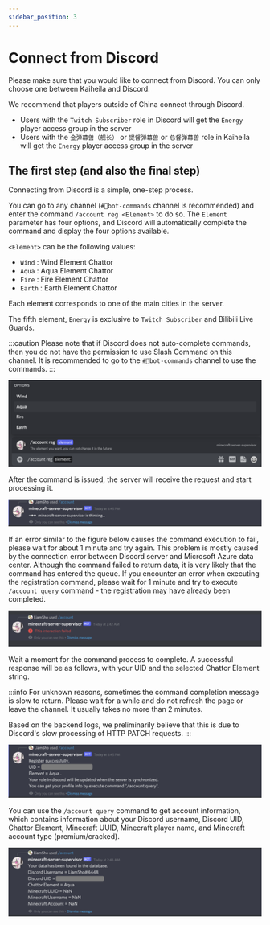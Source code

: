 ```yaml
---
sidebar_position: 3
---
```


# Connect from Discord

Please make sure that you would like to connect from Discord. You can only choose one between Kaiheila and Discord.

We recommend that players outside of China connect through Discord.

- Users with the `Twitch Subscriber` role in Discord will get the `Energy` player access group in the server
- Users with the `金弹幕兽（舰长）` or `提督弹幕兽` or `总督弹幕兽` role in Kaiheila will get the `Energy` player access group in the server

## The first step (and also the final step)

Connecting from Discord is a simple, one-step process.

You can go to any channel (`#🤖bot-commands` channel is recommended) and enter the command `/account reg <Element>` to do so. The `Element` parameter has four options, and Discord will automatically complete the command and display the four options available.

`<Element>` can be the following values:

- `Wind` : Wind Element Chattor
- `Aqua` : Aqua Element Chattor
- `Fire` : Fire Element Chattor
- `Earth` : Earth Element Chattor

Each element corresponds to one of the main cities in the server.

The fifth element, `Energy` is exclusive to `Twitch Subscriber` and Bilibili Live Guards.

:::caution
Please note that if Discord does not auto-complete commands, then you do not have the permission to use Slash Command on this channel. It is recommended to go to the `#🤖bot-commands` channel to use the commands.
:::

![discord-reg-command](../../../../../static/img/join-minecraft/discord-reg-command.png)

After the command is issued, the server will receive the request and start processing it.

![discord-command-pending](../../../../../static/img/join-minecraft/discord-command-pending.png)

If an error similar to the figure below causes the command execution to fail, please wait for about 1 minute and try again. This problem is mostly caused by the connection error between Discord server and Microsoft Azure data center. Although the command failed to return data, it is very likely that the command has entered the queue. If you encounter an error when executing the registration command, please wait for 1 minute and try to execute `/account query` command - the registration may have already been completed.

![discord-failed](../../../../../static/img/join-minecraft/discord-failed.png)

Wait a moment for the command process to complete. A successful response will be as follows, with your UID and the selected Chattor Element string.

:::info
For unknown reasons, sometimes the command completion message is slow to return. Please wait for a while and do not refresh the page or leave the channel. It usually takes no more than 2 minutes.

Based on the backend logs, we preliminarily believe that this is due to Discord's slow processing of HTTP PATCH requests.
:::

![discord-reg-command-finish](../../../../../static/img/join-minecraft/discord-reg-command-finish.png)

You can use the `/account query` command to get account information, which contains information about your Discord username, Discord UID, Chattor Element, Minecraft UUID, Minecraft player name, and Minecraft account type (premium/cracked).

![discord-query-command](../../../../../static/img/join-minecraft/discord-query-command.png)
